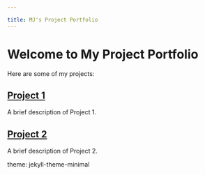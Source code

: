 ```yaml
---

title: MJ's Project Portfolio
---
```


# Welcome to My Project Portfolio

Here are some of my projects:

## [Project 1](projects/project1.html)
A brief description of Project 1.

## [Project 2](projects/project2.html)
A brief description of Project 2.

theme: jekyll-theme-minimal
